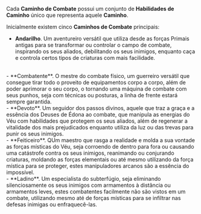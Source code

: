 Cada **Caminho de Combate** possui um conjunto de **Habilidades de Caminho** único que representa aquele **Caminho**.

Inicialmente existem cinco **Caminhos de Combate** principais:

- **Andarilho**. 
Um aventureiro versátil que utiliza desde as forças Primais antigas para se transformar ou controlar o campo de combate, inspirando os seus aliados, debilitando os seus inimigos, enquanto caça e controla certos tipos de criaturas com mais facilidade.
<br>
- **Combatente**. 
O mestre do combate físico, um guerreiro versátil que consegue tirar todo o proveito de equipamentos corpo a corpo, além de poder aprimorar o seu corpo, o tornando uma máquina de combate com seus punhos, seja com técnicas ou posturas, a linha de frente estará sempre garantida.
<br>
- **Devoto**. 
Um seguidor dos passos divinos, aquele que traz a graça e a essência dos Deuses de Édona ao combate, que manipula as energias do Véu com habilidades que protegem os seus aliados, além de regenerar a vitalidade dos mais prejudicados enquanto utiliza da luz ou das trevas para punir os seus inimigos.
<Br>
- **Feiticeiro**. 
QUm maestro que rasga a realidade e molda a sua vontade as forças místicas do Véu, seja corroendo de dentro para fora ou causando uma catástrofe contra os seus inimigos, reanimando ou conjurando criaturas, moldando as forças elementais ou até mesmo utilizando da força mística para se proteger, estes manipuladores arcanos são a essência do impossível.
<Br>
- **Ladino**.
Um especialista do subterfúgio, seja eliminando silenciosamente os seus inimigos com armamentos à distância ou armamentos leves, estes combatentes facilmente não são vistos em um combate, utilizando mesmo até de forças místicas para se infiltrar nas defesas inimigas ou enfraquecê-las.
